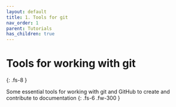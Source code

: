 ```yaml
---
layout: default
title: 1. Tools for git
nav_order: 1
parent: Tutorials
has_children: true
---
```



# Tools for working with git
{: .fs-8 }

Some essential tools for working with git and GitHub to create and contribute to documentation
{: .fs-6 .fw-300 }

<!-- --- -->
